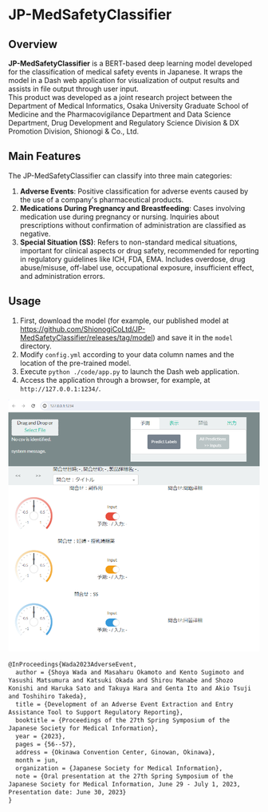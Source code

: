 # JP-MedSafetyClassifier

## Overview
**JP-MedSafetyClassifier** is a BERT-based deep learning model developed for the classification of medical safety events in Japanese. It wraps the model in a Dash web application for visualization of output results and assists in file output through user input.  
This product was developed as a joint research project between the Department of Medical Informatics, Osaka University Graduate School of Medicine and the Pharmacovigilance Department and Data Science Department, Drug Development and Regulatory Science Division & DX Promotion Division, Shionogi & Co., Ltd.



## Main Features
The JP-MedSafetyClassifier can classify into three main categories:
1. **Adverse Events**: Positive classification for adverse events caused by the use of a company's pharmaceutical products.
2. **Medications During Pregnancy and Breastfeeding**: Cases involving medication use during pregnancy or nursing. Inquiries about prescriptions without confirmation of administration are classified as negative.
3. **Special Situation (SS)**: Refers to non-standard medical situations, important for clinical aspects or drug safety, recommended for reporting in regulatory guidelines like ICH, FDA, EMA. Includes overdose, drug abuse/misuse, off-label use, occupational exposure, insufficient effect, and administration errors.



## Usage
1. First, download the model (for example, our published model at https://github.com/ShionogiCoLtd/JP-MedSafetyClassifier/releases/tag/model) and save it in the `model` directory.
2. Modify `config.yml` according to your data column names and the location of the pre-trained model.
3. Execute `python ./code/app.py` to launch the Dash web application.
4. Access the application through a browser, for example, at `http://127.0.0.1:1234/`.


![Screen Shot](./image/screenshot01.png)


```
@InProceedings{Wada2023AdverseEvent,
  author = {Shoya Wada and Masaharu Okamoto and Kento Sugimoto and Yasushi Matsumura and Katsuki Okada and Shirou Manabe and Shozo Konishi and Haruka Sato and Takuya Hara and Genta Ito and Akio Tsuji and Toshihiro Takeda},
  title = {Development of an Adverse Event Extraction and Entry Assistance Tool to Support Regulatory Reporting},
  booktitle = {Proceedings of the 27th Spring Symposium of the Japanese Society for Medical Information},
  year = {2023},
  pages = {56--57},
  address = {Okinawa Convention Center, Ginowan, Okinawa},
  month = jun,
  organization = {Japanese Society for Medical Information},
  note = {Oral presentation at the 27th Spring Symposium of the Japanese Society for Medical Information, June 29 - July 1, 2023, Presentation date: June 30, 2023}
}
```
